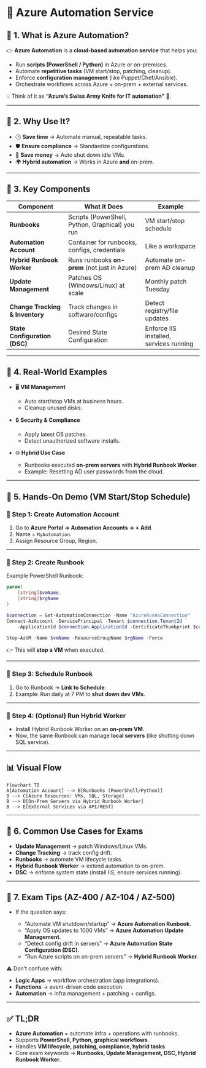 # 🤖 Azure Automation Service

## 📌 1. What is Azure Automation?

👉 **Azure Automation** is a **cloud-based automation service** that helps you:

- Run **scripts (PowerShell / Python)** in Azure or on-premises.
- Automate **repetitive tasks** (VM start/stop, patching, cleanup).
- Enforce **configuration management** (like Puppet/Chef/Ansible).
- Orchestrate workflows across Azure + on-prem + external services.

💡 Think of it as **“Azure’s Swiss Army Knife for IT automation”** 🔧.

---

## 📌 2. Why Use It?

- 🕒 **Save time** → Automate manual, repeatable tasks.
- 🛡️ **Ensure compliance** → Standardize configurations.
- 💸 **Save money** → Auto shut down idle VMs.
- 🌍 **Hybrid automation** → Works in Azure **and** on-prem.

---

## 📌 3. Key Components

| Component                       | What it Does                                    | Example                                 |
| ------------------------------- | ----------------------------------------------- | --------------------------------------- |
| **Runbooks**                    | Scripts (PowerShell, Python, Graphical) you run | VM start/stop schedule                  |
| **Automation Account**          | Container for runbooks, configs, credentials    | Like a workspace                        |
| **Hybrid Runbook Worker**       | Runs runbooks **on-prem** (not just in Azure)   | Automate on-prem AD cleanup             |
| **Update Management**           | Patches OS (Windows/Linux) at scale             | Monthly patch Tuesday                   |
| **Change Tracking & Inventory** | Track changes in software/configs               | Detect registry/file updates            |
| **State Configuration (DSC)**   | Desired State Configuration                     | Enforce IIS installed, services running |

---

## 📌 4. Real-World Examples

- 🖥️ **VM Management**

  - Auto start/stop VMs at business hours.
  - Cleanup unused disks.

- 🔒 **Security & Compliance**

  - Apply latest OS patches.
  - Detect unauthorized software installs.

- 🌐 **Hybrid Use Case**

  - Runbooks executed **on-prem servers** with **Hybrid Runbook Worker**.
  - Example: Resetting AD user passwords from the cloud.

---

## 📌 5. Hands-On Demo (VM Start/Stop Schedule)

### 🔹 Step 1: Create Automation Account

1. Go to **Azure Portal → Automation Accounts → + Add**.
2. Name = `MyAutomation`.
3. Assign Resource Group, Region.

---

### 🔹 Step 2: Create Runbook

Example PowerShell Runbook:

```powershell
param(
    [string]$vmName,
    [string]$rgName
)

$connection = Get-AutomationConnection -Name "AzureRunAsConnection"
Connect-AzAccount -ServicePrincipal -Tenant $connection.TenantId `
    -ApplicationId $connection.ApplicationId -CertificateThumbprint $connection.CertificateThumbprint

Stop-AzVM -Name $vmName -ResourceGroupName $rgName -Force
```

👉 This will **stop a VM** when executed.

---

### 🔹 Step 3: Schedule Runbook

1. Go to Runbook → **Link to Schedule**.
2. Example: Run daily at 7 PM to **shut down dev VMs**.

---

### 🔹 Step 4: (Optional) Run Hybrid Worker

- Install Hybrid Runbook Worker on an **on-prem VM**.
- Now, the same Runbook can manage **local servers** (like shutting down SQL service).

---

## 📊 Visual Flow

```mermaid
flowchart TD
A[Automation Account] --> B[Runbooks (PowerShell/Python)]
B --> C[Azure Resources: VMs, SQL, Storage]
B --> D[On-Prem Servers via Hybrid Runbook Worker]
B --> E[External Services via API/REST]
```

---

## 📌 6. Common Use Cases for Exams

- **Update Management** → patch Windows/Linux VMs.
- **Change Tracking** → track config drift.
- **Runbooks** → automate VM lifecycle tasks.
- **Hybrid Runbook Worker** → extend automation to on-prem.
- **DSC** → enforce system state (install IIS, ensure services running).

---

## 📌 7. Exam Tips (AZ-400 / AZ-104 / AZ-500)

- If the question says:

  - “Automate VM shutdown/startup” → **Azure Automation Runbook**.
  - “Apply OS updates to 1000 VMs” → **Azure Automation Update Management**.
  - “Detect config drift in servers” → **Azure Automation State Configuration (DSC)**.
  - “Run Azure scripts on on-prem servers” → **Hybrid Runbook Worker**.

⚠️ Don’t confuse with:

- **Logic Apps** → workflow orchestration (app integrations).
- **Functions** → event-driven code execution.
- **Automation** → infra management + patching + configs.

---

## ✅ TL;DR

- **Azure Automation** = automate infra + operations with runbooks.
- Supports **PowerShell, Python, graphical workflows**.
- Handles **VM lifecycle, patching, compliance, hybrid tasks**.
- Core exam keywords → **Runbooks, Update Management, DSC, Hybrid Runbook Worker**.
